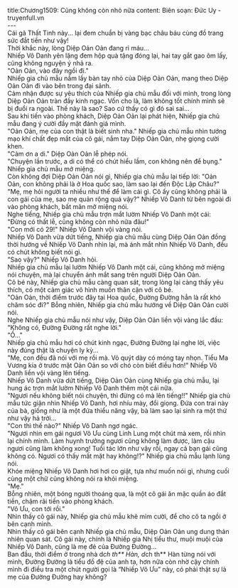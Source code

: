 title:Chương1509: Cũng không còn nhỏ nữa
content:
Biên soạn: Đức Uy - truyenfull.vn<br>---<br>Cái gã Thất Tinh này... lại đem chuẩn bị vàng bạc châu báu cùng đồ trang sức đắt tiền như vậy!<br>Thời khắc này, lòng Diệp Oản Oản đang rỉ máu...<br>Nhiếp Vô Danh yên lặng đem hộp quà tặng đóng lại, hai tay gắt gao ôm lấy, cũng không nguyện ý nhả ra.<br>"Oản Oản, vào đây ngồi đi."<br>Nhiếp gia chủ mẫu nắm lấy bàn tay nhỏ của Diệp Oản Oản, mang theo Diệp Oản Oản đi vào bên trong đại sảnh.<br>Cảm nhận được sự yêu thích của Nhiếp gia chủ mẫu đối với mình, trong lòng Diệp Oản Oản tràn đầy kinh ngạc. Vốn cho là, làm không tốt chính mình sẽ bị đuổi ra ngoài. Thế này là sao? Sao cứ thấy có gì đó sai sai…<br>Sau khi tiến vào phòng khách, Diệp Oản Oản lại phát hiện, Nhiếp gia chủ mẫu đang ý cười đầy mặt đánh giá mình.<br>"Oản Oản, mẹ của con thật là biết sinh nha." Nhiếp gia chủ mẫu nhìn tướng mạo khí chất đẹp mắt của cô gái, nắm tay Diệp Oản Oản, nhẹ giọng cười khen.<br>"Cảm ơn a di." Diệp Oản Oản lễ phép nói.<br>"Chuyện lần trước, a di có thể có chút hiểu lầm, con không nên để bụng." Nhiếp gia chủ mẫu mở miệng.<br>Còn không đợi Diệp Oản Oản nói gì, Nhiếp gia chủ mẫu lại tiếp lời: "Oản Oản, con không phải là ở Hoa quốc sao, làm sao lại đến Độc Lập Châu?"<br>"Mẹ, mẹ hỏi người ta nhiều như thế để làm cái gì. Cô ấy cũng không phải là con gái của mẹ, sao mẹ quản rộng quá vậy?" Nhiếp Vô Danh từ bên ngoài đi vào phòng khách, bất mãn mở miệng nói.<br>Nghe tiếng, Nhiếp gia chủ mẫu trợn mắt lườm Nhiếp Vô Danh một cái: "Đừng có thất lễ, cũng không còn nhỏ nữa đâu!"<br>"Con mới có 29!" Nhiếp Vô Danh vội vàng nói.<br>Nhiếp Vô Danh vừa dứt tiếng, Nhiếp gia chủ mẫu cùng Diệp Oản Oản đồng thời hướng về Nhiếp Vô Danh nhìn lại, mà ánh mắt nhìn Nhiếp Vô Danh, đều có chút không biết nói gì.<br>"Sao vậy?" Nhiếp Vô Danh hỏi.<br>Nhiếp gia chủ mẫu lại lườm Nhiếp Vô Danh một cái, cũng không mở miệng nói chuyện, mà lại chuyển ánh mắt sang trên người Diệp Oản Oản.<br>Cô bé này, Nhiếp gia chủ mẫu càng quan sát, trong lòng lại càng thấy yêu thích, có một cảm giác vô hình muốn thân cận với cô bé.<br>"Oản Oản, thời điểm trước đây tại Hoa quốc, Đường Đường hẳn là rất khó chăm sóc đi?" Bỗng nhiên, Nhiếp gia chủ mẫu hướng về Diệp Oản Oản cười nói.<br>Nghe Nhiếp gia chủ mẫu nói như vậy, Diệp Oản Oản liền vội vàng lắc đầu: "Không có, Đường Đường rất nghe lời."<br>"Ồ..."<br>Nhiếp gia chủ mẫu hơi có chút kinh ngạc, Đường Đường lại nghe lời, việc này đúng thật là chuyện ly kỳ...<br>"Mẹ, con đều đã nói với mẹ rồi mà. Vỏ quýt dày có móng tay nhọn. Tiểu Ma Vương kia ở trước mặt Oản Oản so với chó còn biết điều hơn!" Nhiếp Vô Danh liền vội vàng lên tiếng.<br>Nhiếp Vô Danh vừa dứt tiếng, Diệp Oản Oản cùng Nhiếp gia chủ mẫu, lại hung ác trợn mắt lườm Nhiếp Vô Danh thêm một cái nữa.<br>"Ngươi nếu không biết nói chuyện, thì đừng có mà lên tiếng!!" Nhiếp gia chủ mẫu tức giận nhìn Nhiếp Vô Danh, hơi nhíu mày, đổi giọng. Đứa con trai này của bà, giống như là một đứa thiểu năng vậy, bà làm sao lại sinh ra một thứ như vậy hả trời…<br>"Con thì thế nào?" Nhiếp Vô Danh ngơ ngác.<br>"Ngươi nhìn em gái ngươi Vô Ưu cùng Linh Lung một chút mà xem, rồi nhìn lại chính mình. Làm huynh trưởng ngươi cũng không làm được, làm cậu ngươi cũng làm không xong! Tuổi tác lớn như vậy rồi, ngay cả bạn gái cũng không có. Ngươi có thấy mất mặt hay không!?" Nhiếp gia chủ mẫu lạnh lùng nói.<br>Khóe miệng Nhiếp Vô Danh hơi hơi co giật, tựa như muốn nói gì, nhưng cuối cùng một chữ cũng không nói ra khỏi miệng.<br>"Mẹ."<br>Bỗng nhiên, một bóng người thoáng qua, là một cô gái ăn mặc quần áo đắt tiền, chậm rãi tiến vào phòng khách.<br>"Vô Ưu, con tới rồi."<br>Nhìn thấy cô gái này, Nhiếp gia chủ mẫu khẽ mỉm cười, để cho cô ta ngồi ở bên cạnh mình.<br>Nhìn thấy cô gái bên cạnh Nhiếp gia chủ mẫu, Diệp Oản Oản ung dung thản nhiên quan sát. Cô gái này, chính là Nhiếp gia Nhị tiểu thư, muội muội của Nhiếp Vô Danh, cũng là mẹ đẻ của Đường Đường...<br>Ban đầu, thời điểm ở trong nhà d*ch th** Hàn, d*ch th** Hàn từng nói với mình, Đường Đường là tiểu đồ đệ của anh ta, hơn nữa còn nhờ cậy chính mình đi điều tra một chút người gọi là “Nhiếp Vô Ưu” này, có phải thật sự là mẹ của Đường Đường hay không?